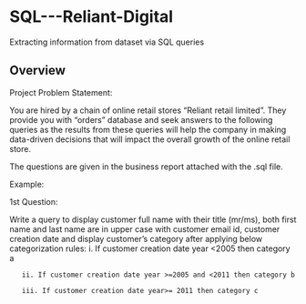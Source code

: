 # SQL---Reliant-Digital
Extracting information from dataset via SQL queries

## Overview
Project Problem Statement:

You are hired by a chain of online retail stores “Reliant retail limited”. They provide you with “orders” database and seek answers to the following queries as the results from these queries will help the company in making data-driven decisions that will impact the overall growth of the online retail store.

The questions are given in the business report attached with the .sql file.  

Example:

1st Question:

Write a query to display customer full name with their title (mr/ms), both first name and last name are in upper case with customer email id, customer creation date and display customer’s category after applying below categorization rules:
       i. If customer creation date year <2005 then category a

       ii. If customer creation date year >=2005 and <2011 then category b

       iii. If customer creation date year>= 2011 then category c
